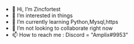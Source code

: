 - 👋 Hi, I’m Zincfortest
- 👀 I’m interested in things
- 🌱 I’m currently learning Python,Mysql,https
- 💞️ I’m not looking to collaborate right now
- 📫 How to reach me : Discord = "Amplix#9953"

<!---
Zincfortest/Zincfortest is a ✨ special ✨ repository because its `README.md` (this file) appears on your GitHub profile.
You can click the Preview link to take a look at your changes.
--->
